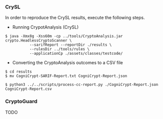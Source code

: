 ### CrySL

In order to reproduce the CrySL results, execute the following steps.

   * Running CrypotAnalysis (CrySL) 

```{shell}
$ java -Xmx8g -Xss60m -cp ../tools/CryptoAnalysis.jar crypto.HeadlessCryptoScanner \
           --sarifReport --reportDir ./results \
           --rulesDir ../tools/rules \
           --applicationCp ./assets/classes/testcode/
```

   * Converting the CryptoAnalysis outcomes to a CSV file

```{shell}
$ cd results 
$ mv CogniCrypt-SARIF-Report.txt CogniCrypt-Report.json

$ python3 ../../scripts/process-cc-report.py ./CogniCrypt-Report.json CogniCrypt-Report.csv

```


### CryptoGuard

TODO
